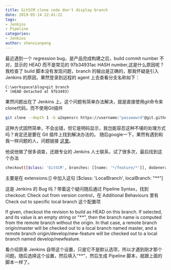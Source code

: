 ```yaml
---
title: GitSCM clone code don't display branch
date: 2019-05-14 22:41:22
tags:
- Jenkins
- Pipeline
categories:
- Jenkins
author: shenxianpeng
---
```


最近遇到一个 regression bug，是产品完成构建之后，build commit number 不对，显示的 HEAD 而不是常见的 97b34931ac HASH number,这是什么原因呢？
我检查了 build 脚本没有发现问题，branch 的输出是正确的，那我怀疑是引入 Jenkins 的原因，果然登录到远程的 agent 上去查看分支名称如下：

```git
C:\workspace\blog>git branch
* (HEAD detached at 97b3493)
```

果然问题出在了 Jenkins 上。这个问题有简单办法解决，就是直接使用git命令来clone代码，而不使用Git插件

```bash
git clone --depth 1 -b u2opensrc https://username:"passwowrd"@git.github.com/scm/blog.git blog
```

这种方式固然简单，不会出错，但它是明码显示，我岂能容忍这种不堪的处理方式吗？肯定还是要在 Git 插件上找到解决办法的。
随后google一下，果然有遇到和我一样问题的人，问题链接 [这里](https://stackoverflow.com/questions/44006070/jenkins-gitscm-finishes-the-clone-in-a-detached-head-state-how-can-i-make-sure)。

他说他做了很多调查，还跟专业的 Jenkins 人士联系，试了很多次，最后找到这个办法

```bash
checkout([$class: 'GitSCM', branches: [[name: '*/feature/*']], doGenerateSubmoduleConfigurations: false, extensions: [[$class: 'LocalBranch', localBranch: "**"]], submoduleCfg: [], userRemoteConfigs: [[credentialsId: '99f978af-XXXX-XXXX-8147-2cf8f69ef864', url: 'http://TFS_SERVER:8080/tfs/DefaultCollection/Product/_git/Project']]])
```

主要是在 extensions:[] 中加入这句 [$class: 'LocalBranch', localBranch: "**"]

这是 Jenkins 的 Bug 吗？带着这个疑问随后通过 Pipeline Syntax，找到 checkout: Check out from version control，在 Additional Behaviours 里有 Check out to specific local branch 这个配置项

If given, checkout the revision to build as HEAD on this branch.
If selected, and its value is an empty string or "**", then the branch name is computed from the remote branch without the origin. In that case, a remote branch origin/master will be checked out to a local branch named master, and a remote branch origin/develop/new-feature will be checked out to a local branch named develop/newfeature.

看介绍原来 Jenkins 自带这个设置，只是它不是默认选项，所以才遇到刚才那个问题。随后选择这个设置，然后填入"**"，然后生成 Pipeline 脚本，就跟上面的脚本一样了。
